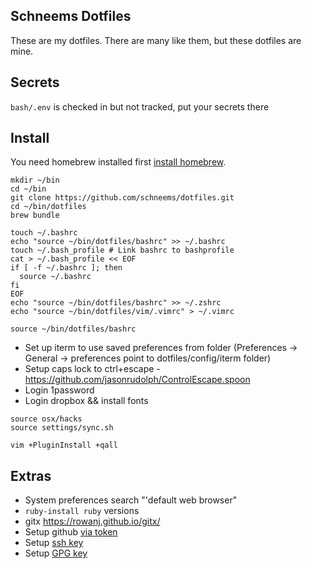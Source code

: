 ## Schneems Dotfiles

These are my dotfiles. There are many like them, but these dotfiles are mine.

## Secrets

`bash/.env` is checked in but not tracked, put your secrets there

## Install

You need homebrew installed first [install homebrew](https://brew.sh/).

```
mkdir ~/bin
cd ~/bin
git clone https://github.com/schneems/dotfiles.git
cd ~/bin/dotfiles
brew bundle
```

```
touch ~/.bashrc
echo "source ~/bin/dotfiles/bashrc" >> ~/.bashrc
touch ~/.bash_profile # Link bashrc to bashprofile
cat > ~/.bash_profile << EOF
if [ -f ~/.bashrc ]; then
  source ~/.bashrc
fi
EOF
echo "source ~/bin/dotfiles/bashrc" >> ~/.zshrc
echo "source ~/bin/dotfiles/vim/.vimrc" > ~/.vimrc

source ~/bin/dotfiles/bashrc
```

- Set up iterm to use saved preferences from folder (Preferences -> General -> preferences point to dotfiles/config/iterm folder)
- Setup caps lock to ctrl+escape - https://github.com/jasonrudolph/ControlEscape.spoon
- Login 1password
- Login dropbox && install fonts

```
source osx/hacks
source settings/sync.sh
```

```
vim +PluginInstall +qall
```

## Extras

- System preferences search "'default web browser"
- `ruby-install ruby` versions
- gitx https://rowanj.github.io/gitx/
- Setup github [via token](https://docs.github.com/en/get-started/getting-started-with-git/caching-your-github-credentials-in-git)
- Setup [ssh key](https://docs.github.com/en/github/authenticating-to-github/connecting-to-github-with-ssh/generating-a-new-ssh-key-and-adding-it-to-the-ssh-agent)
- Setup [GPG key](https://docs.github.com/en/github/authenticating-to-github/managing-commit-signature-verification/generating-a-new-gpg-key)


